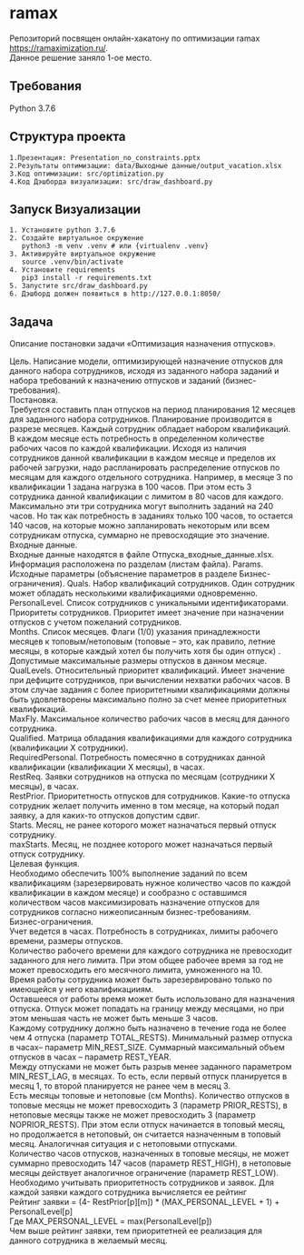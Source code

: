 # ramax

Репозиторий посвящен онлайн-хакатону по оптимизации ramax https://ramaximization.ru/.  
Данное решение заняло 1-ое место.

## Требования

Python 3.7.6

## Структура проекта
    1.Презентация: Presentation_no_constraints.pptx 
    2.Результаты оптимизации: data/Выходные данные/output_vacation.xlsx
    3.Код оптимизации: src/optimization.py
    4.Код Дэшборда визуализации: src/draw_dashboard.py

## Запуск Визуализации

    1. Установите python 3.7.6
    2. Создайте виртуальное окружение 
       python3 -m venv .venv # или {virtualenv .venv}
    3. Активируйте виртуальное окружение
       source .venv/bin/activate
    4. Установите requirements
       pip3 install -r requirements.txt
    5. Запустите src/draw_dashboard.py
    6. Дэшборд должен появиться в http://127.0.0.1:8050/
 
## Задача
Описание постановки задачи «Оптимизация назначения отпусков». 

Цель. 
Написание модели, оптимизирующей назначение отпусков для данного набора сотрудников, исходя из заданного набора заданий и набора требований к назначению отпусков и заданий (бизнес-требования).  
Постановка.  
Требуется составить план отпусков на период планирования 12 месяцев для заданного набора сотрудников. Планирование производится в разрезе месяцев. Каждый сотрудник обладает набором квалификаций. В каждом месяце есть потребность в определенном количестве рабочих часов по каждой квалификации. Исходя из наличия сотрудников данной квалификации в каждом месяце и пределов их рабочей загрузки, надо распланировать распределение отпусков по месяцам для каждого отдельного сотрудника. Например, в месяце 3 по квалификации 1 задана нагрузка в 100 часов. При этом есть 3 сотрудника данной квалификации с лимитом в 80 часов для каждого. Максимально эти три сотрудника могут выполнить заданий на 240 часов. Но так как потребность в заданиях только 100 часов, то остается 140 часов, на которые можно запланировать некоторым или всем сотрудникам отпуска, суммарно не превосходящие это значение.  
Входные данные.  
Входные данные находятся в файле Отпуска_входные_данные.xlsx. Информация расположена по разделам (листам файла). 
Params. Исходные параметры (объяснение параметров в разделе Бизнес-ограничения). 
Quals. Набор квалификаций сотрудников. Один сотрудник может обладать несколькими квалификациями одновременно.  
PersonalLevel. Список сотрудников с уникальными идентификаторами. Приоритеты сотрудников. Приоритет имеет значение при назначении отпусков с учетом пожеланий сотрудников.  
Months. Список месяцев. Флаги (1/0) указания принадлежности месяцев к топовым/нетоповым (топовые – это, как правило, летние месяцы, в которые каждый хотел бы получить хотя бы один отпуск) . Допустимые максимальные размеры отпусков в данном месяце.  
QualLevels. Относительный приоритет квалификаций. Имеет значение при дефиците сотрудников, при вычислении нехватки рабочих часов. В этом случае задания с более приоритетными квалификациями должны быть удовлетворены максимально полно за счет менее приоритетных квалификаций.  
MaxFly. Максимальное количество рабочих часов в месяц для данного сотрудника.  
Qualified. Матрица обладания квалификациями для каждого сотрудника (квалификации Х сотрудники).  
RequiredPersonal. Потребность помесячно в сотрудниках данной квалификации (квалификации Х месяцы), в часах.  
RestReq. Заявки сотрудников на отпуска по месяцам (сотрудники Х месяцы), в часах.  
RestPrior. Приоритетность отпусков для сотрудников. Какие-то отпуска сотрудник желает получить именно в том месяце, на который подал заявку, а для каких-то отпусков допустим сдвиг.  
Starts. Месяц, не ранее которого может назначаться первый отпуск сотруднику.  
maxStarts. Месяц, не позднее которого может назначаться первый отпуск сотруднику.  
Целевая функция.  
Необходимо обеспечить 100% выполнение заданий по всем квалификациям (зарезервировать нужное количество часов по каждой квалификации в каждом месяце) и сообразно с оставшимся количеством часов максимизировать назначение отпусков для сотрудников согласно нижеописанным бизнес-требованиям.  
Бизнес-ограничения.  
Учет ведется в часах. Потребность в сотрудниках, лимиты рабочего времени, размеры отпусков.  
Количество рабочего времени для каждого сотрудника не превосходит заданного для него лимита. При этом общее рабочее время за год не может превосходить его месячного лимита, умноженного на 10.  
Время работы сотрудника может быть зарезервировано только по имеющейся у него квалификацииям.  
Оставшееся от работы время может быть использовано для назначения отпуска. Отпуск может попадать на границу между месяцами, но при этом меньшая часть  не может быть меньше 3 часов.  
Каждому сотруднику должно быть назначено в течение года не более чем 4 отпуска (параметр TOTAL_RESTS). Минимальный размер отпуска в часах– параметр MIN_REST_SIZE. Суммарный максимальный объем отпусков в часах – параметр REST_YEAR.  
Между отпусками не может быть разрыв менее заданного параметром MIN_REST_LAG, в месяцах. То есть, если первый отпуск планируется в месяц 1, то второй планируется не ранее чем в месяц 3.  
Есть месяцы топовые и нетоповые (см Months). Количество отпусков в топовые месяцы не может превосходить 3 (параметр PRIOR_RESTS), в нетоповые месяцы также  не может превосходить 3 (параметр NOPRIOR_RESTS). При этом если отпуск начинается в топовый месяц, но продолжается в нетоповый, он считается назначенным в топовый месяц. Аналогичная ситуация и с нетоповыми отпусками.  
Количество часов отпусков, назначенных в топовые месяцы, не может суммарно превосходить 147 часов (параметр REST_HIGH), в нетоповые месяцы действует аналогичное ограничение (параметр REST_LOW).  
Необходимо учитывать приоритетность сотрудников и заявок. Для каждой заявки каждого сотрудника вычисляется ее рейтинг  
Рейтинг заявки = (4- RestPrior[p][m]) * (MAX_PERSONAL_LEVEL + 1) + PersonalLevel[p]  
Где MAX_PERSONAL_LEVEL = max(PersonalLevel[p])  	
Чем выше рейтинг заявки, тем приоритетней ее реализация для данного сотрудника в желаемый месяц.



